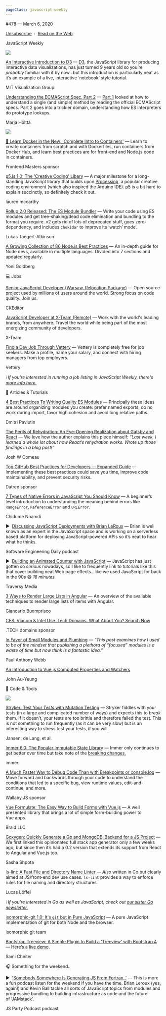 ```yaml
---
pageClass: javascript-weekly
---
```


<!-- left/right splitbar -->
  

#478 — March 6, 2020

[Unsubscribe](https://javascriptweekly.com/link/85020/web)  :  [Read on the Web](https://javascriptweekly.com/link/85021/web)

<!-- masthead -->
 

JavaScript Weekly

 
[![](https://res.cloudinary.com/cpress/image/upload/w_1280,e_sharpen:60/v1583515166/vlqim0reuvnoliiczblc.jpg)](https://javascriptweekly.com/link/85030/web)
 

[An Interactive Introduction to D3](https://javascriptweekly.com/link/85030/web "observablehq.com") — [D3](https://javascriptweekly.com/link/85031/web), the JavaScript library for producing interactive data visualizations, has just turned 9 years old so you’re _probably_ familiar with it by now.. but this introduction is particularly neat as it’s an example of a live, interactive ‘notebook’ style tutorial.

MIT Visualization Group

 

[Understanding the ECMAScript Spec, Part 2](https://javascriptweekly.com/link/85032/web "v8.dev") — [Part 1](https://javascriptweekly.com/link/85033/web) looked at how to understand a single \(and simple\) method by reading the official ECMAScript specs. Part 2 goes into a trickier domain, understanding how ES interpreters do prototype lookups.

Marja Hölttä

 
[![](https://copm.s3.amazonaws.com/20595918.jpg)](https://javascriptweekly.com/link/85022/web)

[🐋 Learn Docker in the New, 'Complete Intro to Containers'](https://javascriptweekly.com/link/85022/web "frontendmasters.com") — Learn to create containers from scratch and with Dockerfiles, run containers from Docker Hub, and learn best practices are for front-end and Node.js code in containers.

Frontend Masters sponsor

 

[p5.js 1.0: The 'Creative Coding' Libary](https://javascriptweekly.com/link/85045/web "medium.com") — A major milestone for a long-standing JavaScript library that builds upon [Processing](https://javascriptweekly.com/link/85046/web), a popular creative coding environment \(which also inspired the Arduino IDE\). [p5](https://javascriptweekly.com/link/85047/web) is a bit hard to explain succinctly, so definitely check it out.

lauren mccarthy

 

[Rollup 2.0 Released: The ES Module Bundler](https://javascriptweekly.com/link/85060/web "github.com") — Write your code using ES modules and get tree-shaking/dead code elimination and bundling to the format you require. v2 gets rid of lots of deprecated stuff, goes zero-dependency, and includes `chokidar` to improve its ‘watch’ mode’.

Lukas Taegert-Atkinson

 

[A Growing Collection of 86 Node.js Best Practices](https://javascriptweekly.com/link/85034/web "github.com") — An in-depth guide for Node devs, available in multiple languages. Divided into 7 sections and updated regularly.

Yoni Goldberg

 

💻 Jobs

 

[Senior JavaScript Developer \(Warsaw, Relocation Package\)](https://javascriptweekly.com/link/85023/web "ckeditor.com") — Open source project used by millions of users around the world. Strong focus on code quality. Join us.

CKEditor

 

[JavaScript Developer at X-Team \(Remote\)](https://javascriptweekly.com/link/85024/web "x-team.com") — Work with the world's leading brands, from anywhere. Travel the world while being part of the most energizing community of developers.

X-Team

 

[Find a Dev Job Through Vettery](https://javascriptweekly.com/link/85025/web "www.vettery.com") — Vettery is completely free for job seekers. Make a profile, name your salary, and connect with hiring managers from top employers.

Vettery

ℹ️ _If you're interested in running a job listing in JavaScript Weekly, there's [more info here.](https://javascriptweekly.com/link/85026/web)_

 

📘 Articles \& Tutorials

 

[4 Best Practices To Writing Quality ES Modules](https://javascriptweekly.com/link/85036/web "dmitripavlutin.com") — Principally these ideas are around organizing modules you create: prefer named exports, do no work during import, favor high cohesion and avoid long relative paths.

Dmitri Pavlutin

 

[The Perils of Rehydration: An Eye-Opening Realization about Gatsby and React](https://javascriptweekly.com/link/85037/web "joshwcomeau.com") — We love how the author explains this piece himself: _“Last week, I learned a whole lot about how React’s rehydration works. Wrote up those findings in a blog post\!”_

Josh W Comeau

 

[Top GitHub Best Practices for Developers — Expanded Guide](https://javascriptweekly.com/link/85027/web "try.datree.io") — Implementing these best practices could save you time, improve code maintainability, and prevent security risks.

Datree sponsor

 

[7 Types of Native Errors in JavaScript You Should Know](https://javascriptweekly.com/link/85038/web "blog.bitsrc.io") — A beginner’s level introduction to understanding the meaning behind errors like `RangeError`, `ReferenceError` and `URIError`.

Chidume Nnamdi

 

▶  [Discussing JavaScript Deployments with Brian LeRoux](https://javascriptweekly.com/link/85039/web "softwareengineeringdaily.com") — Brian is well known as an expert in the JavaScript space and is working on a serverless based platform for deploying JavaScript-powered APIs so it’s neat to hear what he thinks.

Software Engineering Daily podcast

 

▶  [Building an Animated Counter with JavaScript](https://javascriptweekly.com/link/85041/web "www.youtube.com") — JavaScript has just gotten so _serious_ nowadays, so I like to frequently link to tutorials like this that cover building neat Web page effects.. like we used JavaScript for back in the 90s 😄 _18 minutes._

Traversy Media

 

[3 Ways to Render Large Lists in Angular](https://javascriptweekly.com/link/85048/web "blog.bitsrc.io") — An overview of the available techniques to render large lists of items with Angular.

Giancarlo Buomprisco

 

[CES, Viacom \& Intel Use .Tech Domains. What About You\? Search Now](https://javascriptweekly.com/link/85029/web "go.tech")

.TECH domains sponsor

 

[In Favor of Small Modules and Plumbing](https://javascriptweekly.com/link/85040/web "blog.webb.page") — _“This post examines how I used to be of the mindset that publishing a plethora of “focused” modules is a waste of time but now think is a fantastic idea.”_

Paul Anthony Webb

 

[An Introduction to Vue.js Computed Properties and Watchers](https://javascriptweekly.com/link/85044/web "t.co")

John Au-Yeung

 

🔧 Code \& Tools

 
[![](https://res.cloudinary.com/cpress/image/upload/w_1280,e_sharpen:60/mzelegr0h4gc6xhkpdi7.jpg)](https://javascriptweekly.com/link/85049/web)
 
 

[Stryker: Test Your _Tests_ with Mutation Testing](https://javascriptweekly.com/link/85049/web "stryker-mutator.io") — Stryker fiddles with your tests \(in a large and complicated number of ways\) and expects this to _break_ them. If it doesn’t, your tests are too brittle and therefore failed the test. This is not something to run frequently \(as it can be very slow\) but is an interesting way to stress test your tests, if you will.

Jansen, de Lang, et al.

 

[Immer 6.0: The Popular Immutable State Library](https://javascriptweekly.com/link/85050/web "github.com") — Immer only continues to get better over time but take note of the [breaking changes.](https://javascriptweekly.com/link/85051/web)

immer

 

[A Much Faster Way to Debug Code Than with Breakpoints or console.log](https://javascriptweekly.com/link/85028/web "wallabyjs.com") — Move forward and backwards through your code to understand the conditions that led to a specific bug, view runtime values, edit-and-continue, and more.

Wallaby.JS sponsor

 

[Vue Formulate: The Easy Way to Build Forms with Vue.js](https://javascriptweekly.com/link/85052/web "vueformulate.com") — A well presented library that brings a lot of simple form-building power to Vue apps.

Braid LLC

 

[Goxygen: Quickly Generate a Go and MongoDB-Backend for a JS Project](https://javascriptweekly.com/link/85053/web "github.com") — We first linked this opinionated full stack app generator only a few weeks ago, but since then it’s had a 0.2 version that extends its support from React to Angular and Vue.js too.

Sasha Shpota

 

[ls-lint: A Fast File and Directory Name Linter](https://javascriptweekly.com/link/85055/web "github.com") — _Also_ written in Go but clearly aimed at JS/front-end dev use cases. `ls-lint` provides a way to enforce rules for file naming and directory structures.

Lucas Löffel

<!-- normal content section -->
 

ℹ️ _If you're interested in Go as well as JavaScript, check out [our sister Go newsletter.](https://javascriptweekly.com/link/85061/web)_

 

[isomorphic-git 1.0: It's `git` but in Pure JavaScript](https://javascriptweekly.com/link/85056/web "isomorphic-git.org") — A pure JavaScript implementation of git for both Node and the browser.

isomorphic git team

 

[Bootstrap Treeview: A Simple Plugin to Build a 'Treeview' with Bootstrap 4](https://javascriptweekly.com/link/85057/web "github.com") — Here’s a [live demo](https://javascriptweekly.com/link/85058/web).

Sami Chniter

 

🎧 Something for the weekend..

 

▶  ['Somebody Somewhere Is Generating JS From Fortran..'](https://javascriptweekly.com/link/85043/web "changelog.com") — This is more a fun podcast listen for the weekend if you have the time. Brian Leroux \(yes, again\!\) and Kevin Ball tackle all sorts of JavaScript topics from modules and progressive bundling to building infrastructure as code and the future of ‘JAMstack’.

JS Party Podcast podcast
